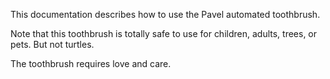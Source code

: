 This documentation describes how to use the Pavel automated toothbrush.

Note that this toothbrush is totally safe to use for children, adults, trees, or pets. But not turtles.

The toothbrush requires love and care.
